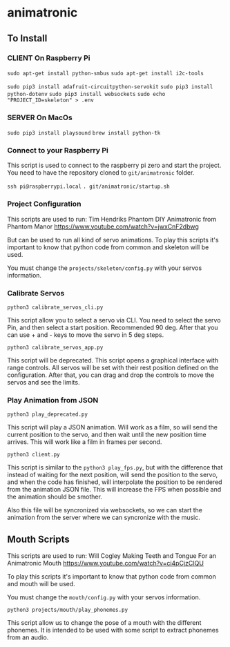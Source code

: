 # animatronic

## To Install

### CLIENT On Raspberry Pi

`sudo apt-get install python-smbus`
`sudo apt-get install i2c-tools`

`sudo pip3 install adafruit-circuitpython-servokit`
`sudo pip3 install python-dotenv`
`sudo pip3 install websockets`
`sudo echo "PROJECT_ID=skeleton" > .env`

### SERVER On MacOs

`sudo pip3 install playsound`
`brew install python-tk`

### Connect to your Raspberry Pi

This script is used to connect to the raspberry pi zero and start the project.
You need to have the repository cloned to `git/animatronic` folder.

`ssh pi@raspberrypi.local`
`. git/animatronic/startup.sh`

### Project Configuration

This scripts are used to run:
    Tim Hendriks
    Phantom DIY Animatronic from Phantom Manor
    https://www.youtube.com/watch?v=jwxCnF2dbwg

But can be used to run all kind of servo animations.
To play this scripts it's important to know that python code from common and skeleton will be used.

You must change the `projects/skeleton/config.py` with your servos information.


### Calibrate Servos
`python3 calibrate_servos_cli.py`

This script allow you to select a servo via CLI.
You need to select the servo Pin, and then select a start position. Recommended 90 deg. After that you can use + and - keys to move the servo in 5 deg steps.


`python3 calibrate_servos_app.py`

This script will be deprecated.
This script opens a graphical interface with range controls. All servos will be set with their rest position defined on the configuration.
After that, you can drag and drop the controls to move the servos and see the limits.

### Play Animation from JSON
`python3 play_deprecated.py`

This script will play a JSON animation. Will work as a film, so will send the current position to the servo, and then wait until the new position time arrives. This will work like a film in frames per second.


`python3 client.py`

This script is similar to the `python3 play_fps.py`, but with the difference that instead of waiting for the next position, will send the position to the servo, and when the code has finished, will interpolate the position to be rendered from the animation JSON file. This will increase the FPS when possible and the animation should be smother.

Also this file will be syncronized via websockets, so we can start the animation from the server where we can syncronize with the music.


## Mouth Scripts

This scripts are used to run:
    Will Cogley
    Making Teeth and Tongue For an Animatronic Mouth
    https://www.youtube.com/watch?v=ci4pCjzCIQU

To play this scripts it's important to know that python code from common and mouth will be used.

You must change the `mouth/config.py` with your servos information.

`python3 projects/mouth/play_phonemes.py`

This script allow us to change the pose of a mouth with the different phonemes. It is intended to be used with some script to extract phonemes from an audio.